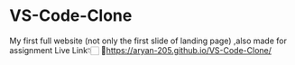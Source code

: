 # VS-Code-Clone
My first full website (not only the first slide of landing page) ,also made for assignment
Live Link👇🏻
🔗https://aryan-205.github.io/VS-Code-Clone/

